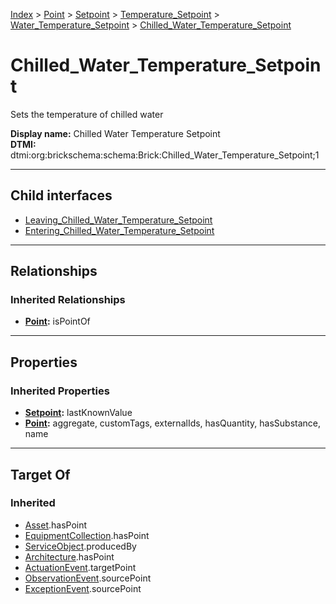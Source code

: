 [Index](../../../../../index.md) > [Point](../../../../Point.md) > [Setpoint](../../../Setpoint.md) > [Temperature_Setpoint](../../Temperature_Setpoint.md) > [Water_Temperature_Setpoint](../Water_Temperature_Setpoint.md) > [Chilled_Water_Temperature_Setpoint](#)
# Chilled_Water_Temperature_Setpoint

Sets the temperature of chilled water


**Display name:** Chilled Water Temperature Setpoint<br />
**DTMI:** dtmi:org:brickschema:schema:Brick:Chilled_Water_Temperature_Setpoint;1

---

## Child interfaces
* [Leaving_Chilled_Water_Temperature_Setpoint](../Leaving_Water_Temperature_Setpoint/Leaving_Chilled_Water_Temperature_Setpoint.md)
* [Entering_Chilled_Water_Temperature_Setpoint](../Entering_Water_Temperature_Setpoint/Entering_Chilled_Water_Temperature_Setpoint.md)

---

## Relationships

### Inherited Relationships
* **[Point](../../../../Point.md):** isPointOf

---

## Properties

### Inherited Properties
* **[Setpoint](../../../Setpoint.md):** lastKnownValue
* **[Point](../../../../Point.md):** aggregate, customTags, externalIds, hasQuantity, hasSubstance, name

---

## Target Of
### Inherited
* [Asset](../../../../../Asset/Asset.md).hasPoint
* [EquipmentCollection](../../../../../Collection/EquipmentCollection.md).hasPoint
* [ServiceObject](../../../../../Information/ServiceObject/ServiceObject.md).producedBy
* [Architecture](../../../../../Space/Architecture/Architecture.md).hasPoint
* [ActuationEvent](../../../../../Event/PointEvent/ActuationEvent.md).targetPoint
* [ObservationEvent](../../../../../Event/PointEvent/ObservationEvent.md).sourcePoint
* [ExceptionEvent](../../../../../Event/PointEvent/ExceptionEvent.md).sourcePoint
